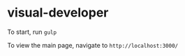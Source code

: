 # visual-developer

To start, run `gulp`

To view the main page, navigate to `http://localhost:3000/`
